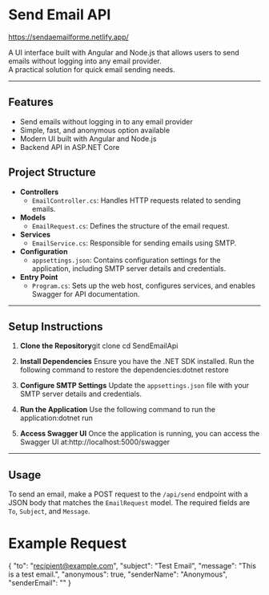 # Send Email API

https://sendaemailforme.netlify.app/

A UI interface built with Angular and Node.js that allows users to send emails without logging into any email provider.  
A practical solution for quick email sending needs.

---

## Features

- Send emails without logging in to any email provider
- Simple, fast, and anonymous option available
- Modern UI built with Angular and Node.js
- Backend API in ASP.NET Core


## Project Structure

- **Controllers**
  - `EmailController.cs`: Handles HTTP requests related to sending emails.
- **Models**
  - `EmailRequest.cs`: Defines the structure of the email request.
- **Services**
  - `EmailService.cs`: Responsible for sending emails using SMTP.
- **Configuration**
  - `appsettings.json`: Contains configuration settings for the application, including SMTP server details and credentials.
- **Entry Point**
  - `Program.cs`: Sets up the web host, configures services, and enables Swagger for API documentation.

---

## Setup Instructions

1. **Clone the Repository**git clone <repository-url>
cd SendEmailApi
2. **Install Dependencies**
   Ensure you have the .NET SDK installed. Run the following command to restore the dependencies:dotnet restore
3. **Configure SMTP Settings**
   Update the `appsettings.json` file with your SMTP server details and credentials.

4. **Run the Application**
   Use the following command to run the application:dotnet run
5. **Access Swagger UI**
   Once the application is running, you can access the Swagger UI at:http://localhost:5000/swagger
---

## Usage

To send an email, make a POST request to the `/api/send` endpoint with a JSON body that matches the `EmailRequest` model. The required fields are `To`, `Subject`, and `Message`.

# Example Request
{
  "to": "recipient@example.com",
  "subject": "Test Email",
  "message": "This is a test email.",
  "anonymous": true,
  "senderName": "Anonymous",
  "senderEmail": ""
}

